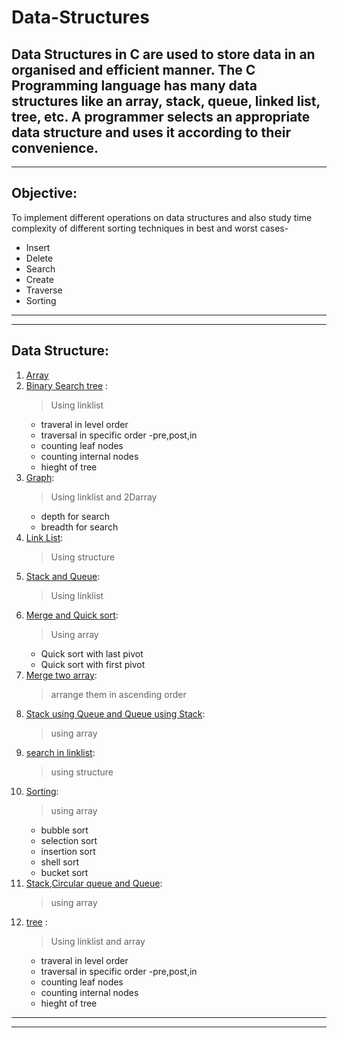 # Data-Structures
Data Structures in C are used to store data in an organised and efficient manner. The C Programming language has many data structures like an array, stack, queue, linked list, tree, etc. A programmer selects an appropriate data structure and uses it according to their convenience.
---
---

## Objective:
To implement different operations on data structures and also study time complexity of different sorting techniques in best and worst cases-
* Insert
* Delete
* Search
* Create
* Traverse
* Sorting
---
---

## Data Structure:
1.  [Array](array.c "Click to redirect to c program") 
2.  [Binary Search tree](bst.c "Click to redirect to c program") :
    > Using linklist
    * traveral in level order
    * traversal in specific order -pre,post,in
    * counting leaf nodes
    * counting internal nodes
    * hieght of tree
3.  [Graph](graph.c "Click to redirect to c program"):
    > Using linklist and 2Darray
    * depth for search
    * breadth for search
4.  [Link List](link.c "Click to redirect to c program"):
    > Using structure
5.  [Stack and Queue](linkq.c "Click to redirect to c program"):
    > Using linklist
6.  [Merge and Quick sort](merge.c "Click to redirect to c program"):
    > Using array
    * Quick sort with last pivot
    * Quick sort with first pivot
7.  [Merge two array](mergemergetwoarraysort.c "Click to redirect to c program"):
    > arrange them in ascending order
8.  [Stack using Queue and Queue using Stack](que.c "Click to redirect to c program"):
    > using array
9.  [search in linklist](searchinlinklist.c "Click to redirect to c program"):
    > using structure
10. [Sorting](sorting.c "Click to redirect to c program"):
    > using array
    *   bubble sort
    *   selection sort
    *   insertion sort
    *   shell sort
    *   bucket sort
11. [Stack,Circular queue and Queue](stackq.c "Click to redirect to c program"):
    > using array
12. [tree](tree.c "Click to redirect to c program") :
    > Using linklist and array
    * traveral in level order
    * traversal in specific order -pre,post,in
    * counting leaf nodes
    * counting internal nodes
    * hieght of tree
 ---
 ---
